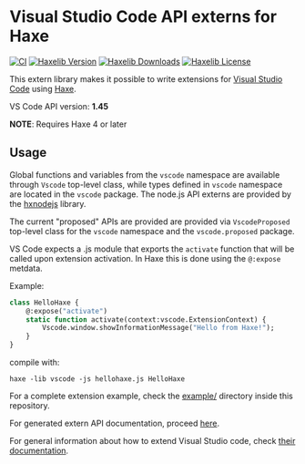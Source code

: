 # Visual Studio Code API externs for Haxe

[![CI](https://img.shields.io/github/workflow/status/vshaxe/vscode-extern/CI.svg?logo=github)](https://github.com/vshaxe/vscode-extern/actions?query=workflow%3ACI)
[![Haxelib Version](https://badgen.net/haxelib/v/vscode)](https://lib.haxe.org/p/vscode)
[![Haxelib Downloads](https://badgen.net/haxelib/d/vscode?color=blue)](https://lib.haxe.org/p/vscode)
[![Haxelib License](https://badgen.net/haxelib/license/vscode)](LICENSE.md)

This extern library makes it possible to write extensions for [Visual Studio Code](https://code.visualstudio.com/)
using [Haxe](https://haxe.org/).

VS Code API version: **1.45**

**NOTE**: Requires Haxe 4 or later

## Usage

Global functions and variables from the `vscode` namespace are available through `Vscode` top-level class,
while types defined in `vscode` namespace are located in the `vscode` package. The node.js API externs are
provided by the [hxnodejs](https://github.com/HaxeFoundation/hxnodejs) library.

The current "proposed" APIs are provided are provided via `VscodeProposed` top-level class for the `vscode` namespace
and the `vscode.proposed` package.

VS Code expects a .js module that exports the `activate` function that will be called upon
extension activation. In Haxe this is done using the `@:expose` metdata.

Example:
```haxe
class HelloHaxe {
    @:expose("activate")
    static function activate(context:vscode.ExtensionContext) {
        Vscode.window.showInformationMessage("Hello from Haxe!");
    }
}
```

compile with:

```
haxe -lib vscode -js hellohaxe.js HelloHaxe
```

For a complete extension example, check the [example/](https://github.com/vshaxe/vscode-extern/tree/master/example) directory inside this repository.

For generated extern API documentation, proceed [here](http://vshaxe.github.io/vscode-extern/).

For general information about how to extend Visual Studio code,
check [their documentation](https://code.visualstudio.com/docs/extensions/overview).

